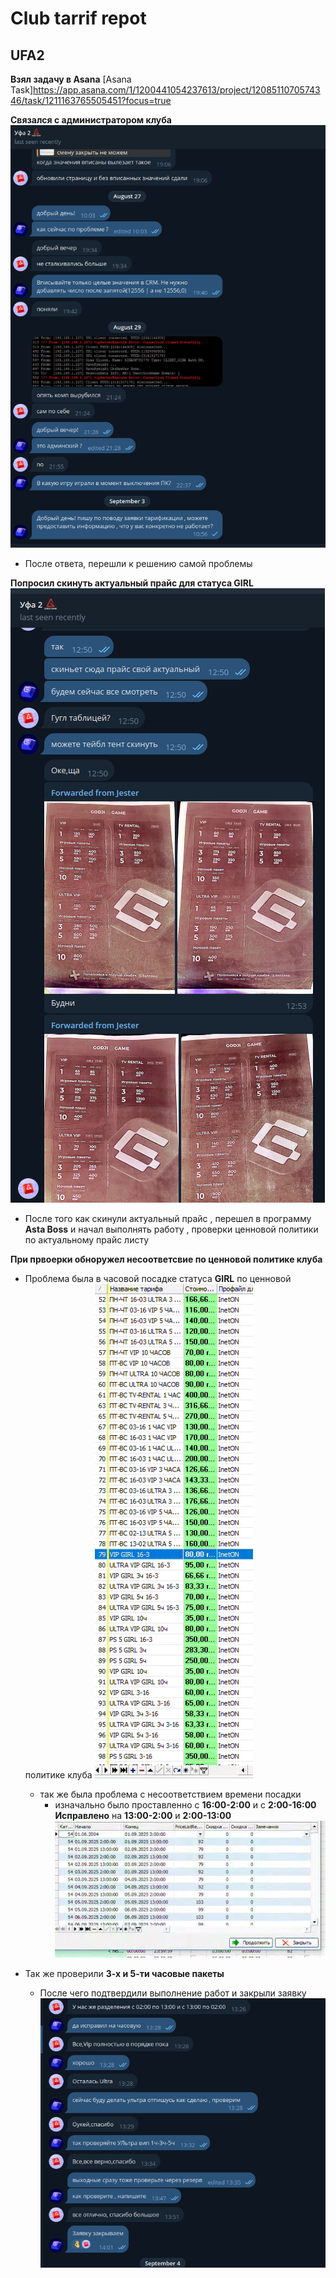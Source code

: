 # Club tarrif repot 
## UFA2
**Взял задачу в Asana**
[Asana Task]https://app.asana.com/1/1200441054237613/project/1208511070574346/task/1211163765505451?focus=true

**Связался с администратором клуба** 
![screenshots](UFA2.png)
* После ответа, перешли к решению самой проблемы

**Попросил скинуть актуальный прайс для статуса GIRL**![screenshots](image.png)
* После того как скинули актуальный прайс , перешел в программу **Asta Boss** и начал выполнять работу , проверки ценновой политики по актуальному прайс листу

**При првоерки обноружел несоответсвие по ценновой политике клуба**
* Проблема была в часовой посадке статуса **GIRL** по ценновой политике клуба
![screenshots](image-1.png)
  * так же была проблема с несоответствием времени посадки
    * изначально было проставленно с **16:00-2:00** и с **2:00-16:00** 
**Исправлено** на **13:00-2:00** и **2:00-13:00**![screenhots](image-2.png)

* Так же проверили **3-х и 5-ти часовые пакеты** 
  * После чего подтвердили выполнение работ и закрыли заявку ![alt text](image-3.png) 